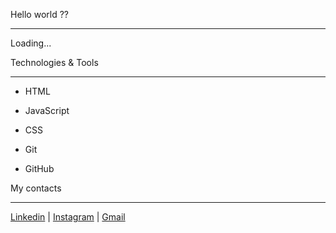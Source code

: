 Hello world ??

----------------------

Loading...



Technologies & Tools

------------------------
  
- HTML
  
- JavaScript
  
- CSS
  
- Git
  
- GitHub
    


My contacts

------------------------


<a href="https://www.linkedin.com/in/jonatas-santana-65422b1b4">Linkedin</a> | <a href="https://www.instagram.com/jonatasmsantana" target="_blank">Instagram</a> | <a href="mailto:ms.jnts@gmail.com" target="_blank">Gmail</a> 

